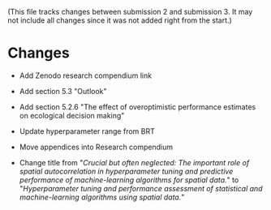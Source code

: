 (This file tracks changes between submission 2 and submission 3. It may not include all changes since it was not added right from the start.)

# Changes

- Add Zenodo research compendium link

- Add section 5.3 "Outlook"

- Add section 5.2.6 "The effect of overoptimistic performance estimates on ecological decision making"

- Update hyperparameter range from BRT

- Move appendices into Research compendium

- Change title from "*Crucial but often neglected: The important role of spatial autocorrelation in hyperparameter tuning and predictive performance of machine-learning algorithms for spatial data.*" to "*Hyperparameter tuning and performance assessment of statistical and machine-learning algorithms using spatial data.*"